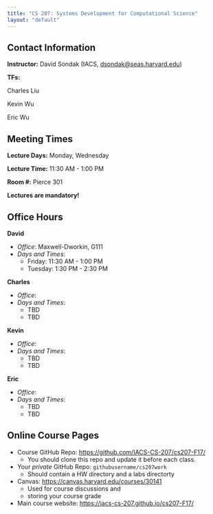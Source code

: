 ```yaml
---
title: "CS 207: Systems Development for Computational Science"
layout: "default"
---
```


## Contact Information

**Instructor:** David Sondak (IACS, <dsondak@seas.harvard.edu>)

**TFs:**

  Charles Liu

  Kevin Wu

  Eric Wu


## Meeting Times

**Lecture Days:**  Monday, Wednesday

**Lecture Time:**  11:30 AM - 1:00 PM

**Room \#:**  Pierce 301

**Lectures are mandatory!**

## Office Hours

**David**

* *Office*:  Maxwell-Dworkin, G111  
* *Days and Times*:  
  * Friday: 11:30 AM - 1:00 PM  
  * Tuesday: 1:30 PM - 2:30 PM

**Charles**

* *Office*:    
* *Days and Times*:  
  * TBD  
  * TBD  

**Kevin**

* *Office*:   
* *Days and Times*:  
  * TBD  
  * TBD  

**Eric**

* *Office*:    
* *Days and Times*:  
  * TBD  
  * TBD  

## Online Course Pages

* Course GitHub Repo: <https://github.com/IACS-CS-207/cs207-F17/> 
  * You should clone this repo and update it before each class.
* Your *private* GitHub Repo: `githubusername/cs207work`
  * Should contain a HW directory and a labs directorty
* Canvas: <https://canvas.harvard.edu/courses/30141>
  * Used for course discussions and 
  * storing your course grade 
* Main course website:  <https://iacs-cs-207.github.io/cs207-F17/>
